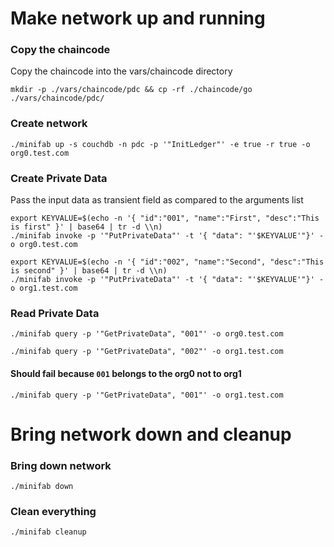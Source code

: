 #
# Make network up and running

### Copy the chaincode
Copy the chaincode into the vars/chaincode directory

```
mkdir -p ./vars/chaincode/pdc && cp -rf ./chaincode/go ./vars/chaincode/pdc/
```

### Create network
```
./minifab up -s couchdb -n pdc -p '"InitLedger"' -e true -r true -o org0.test.com
```

### Create Private Data
Pass the input data as transient field as compared to the arguments list
```
export KEYVALUE=$(echo -n '{ "id":"001", "name":"First", "desc":"This is first" }' | base64 | tr -d \\n)
./minifab invoke -p '"PutPrivateData"' -t '{ "data": "'$KEYVALUE'"}' -o org0.test.com
```

```
export KEYVALUE=$(echo -n '{ "id":"002", "name":"Second", "desc":"This is second" }' | base64 | tr -d \\n)
./minifab invoke -p '"PutPrivateData"' -t '{ "data": "'$KEYVALUE'"}' -o org1.test.com
```

### Read Private Data
```
./minifab query -p '"GetPrivateData", "001"' -o org0.test.com
```
```
./minifab query -p '"GetPrivateData", "002"' -o org1.test.com
```

#### Should fail because `001` belongs to the org0 not to org1
```
./minifab query -p '"GetPrivateData", "001"' -o org1.test.com
```

#
# Bring network down and cleanup

### Bring down network
```
./minifab down
```

### Clean everything
```
./minifab cleanup
```
